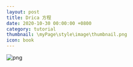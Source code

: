 ```yaml
---
layout: post
title: Drica 方程
date: 2020-10-30 00:00:00 +0800
category: tutorial
thumbnail: \myPage\style\image\thumbnail.png
icon: book
---
```




![png](\myPage\style\image\Dirac.png)
















